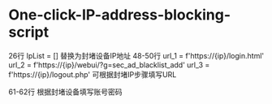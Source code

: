 # One-click-IP-address-blocking-script
26行 IpList = [] 替换为封堵设备IP地址
48-50行 url_1 = f'https://{ip}/login.html'
        url_2 = f'https://{ip}/webui/?g=sec_ad_blacklist_add'
        url_3 = f'https://{ip}/logout.php'
        可根据封堵IP步骤填写URL

61-62行 根据封堵设备填写账号密码
